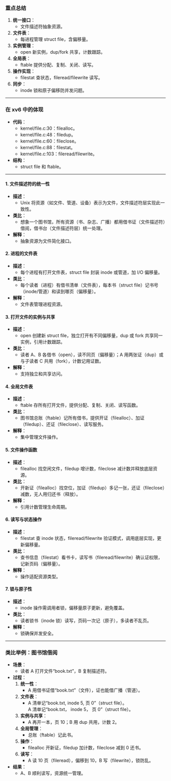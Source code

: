 ### 重点总结

1. **统一接口**：
    - 文件描述符抽象资源。
2. **文件表**：
    - 每进程管理 struct file，含偏移量。
3. **实例管理**：
    - open 新实例，dup/fork 共享，计数跟踪。
4. **全局表**：
    - ftable 提供分配、复制、关闭、读写。
5. **操作实现**：
    - filestat 查状态，fileread/filewrite 读写。
6. **同步**：
    - inode 锁和原子偏移防并发问题。

---

### 在 xv6 中的体现

- **代码**：
    - kernel/file.c:30：filealloc。  
    - kernel/file.c:48：filedup。  
    - kernel/file.c:60：fileclose。  
    - kernel/file.c:88：filestat。  
    - kernel/file.c:103：fileread/filewrite。  
- **结构**：
    - struct file 和 ftable。
---

#### 1. **文件描述符的统一性**

- **描述**：
    - Unix 将资源（如文件、管道、设备）表示为文件，文件描述符层实现此一致性。
- **类比**：
    - 想象一个图书馆，所有资源（书、杂志、广播）都用借书证（文件描述符）借阅，借书台（文件描述符层）统一处理。
- **解释**：
    - 抽象资源为文件简化接口。

#### 2. **进程的文件表**

- **描述**：
    - 每个进程有打开文件表，struct file 封装 inode 或管道，加 I/O 偏移量。
- **类比**：
    - 每个读者（进程）有借书清单（文件表），每本书（struct file）记书号（inode/管道）和读到哪页（偏移量）。
- **解释**：
    - 文件表管理进程资源。

#### 3. **打开文件的实例与共享**

- **描述**：
    - open 创建新 struct file，独立打开有不同偏移量，dup 或 fork 共享同一实例，引用计数跟踪。
- **类比**：
    - 读者 A、B 各借书（open），读不同页（偏移量）；A 用两张证（dup）或与子读者 C 共用（fork），计数记用证数。
- **解释**：
    - 支持独立和共享访问。

#### 4. **全局文件表**

- **描述**：
    - ftable 存所有打开文件，提供分配、复制、关闭、读写函数。
- **类比**：
    - 图书馆总账（ftable）记所有借书，提供开证（filealloc）、加证（filedup）、还证（fileclose）、读写服务。
- **解释**：
    - 集中管理文件操作。

#### 5. **文件操作函数**

- **描述**：
    - filealloc 找空闲文件，filedup 增计数，fileclose 减计数并释放底层资源。
- **类比**：
    - 开新证（filealloc）找空位，加证（filedup）多记一张，还证（fileclose）减数，无人用归还书（释放）。
- **解释**：
    - 引用计数管理生命周期。

#### 6. **读写与状态操作**

- **描述**：
    - filestat 查 inode 状态，fileread/filewrite 验证模式，调用底层实现，更新偏移量。
- **类比**：
    - 查书信息（filestat）看书卡，读写书（fileread/filewrite）确认证权限，记新页码（偏移量）。
- **解释**：
    - 操作适配资源类型。

#### 7. **锁与原子性**

- **描述**：
    - inode 操作需调用者锁，偏移量原子更新，避免覆盖。
- **类比**：
    - 读者锁书（inode 锁）读写，页码一次记（原子），多读者不乱页。
- **解释**：
    - 锁确保并发安全。

---

### 类比举例：图书馆借阅

- **场景**：
    - 读者 A 打开文件“book.txt”，B 复制描述符。
- **过程**：
    1. **统一性**：
        - A 用借书证借“book.txt”（文件），证也能借广播（管道）。
    2. **文件表**：
        - A 清单记“book.txt, inode 5, 页 0”（struct file）。  
            A 清单记“book.txt， inode 5， 页 0”（struct file）。
    3. **实例与共享**：
        - A 再开一本，页 10；B 用 dup 共用，计数 2。
    4. **全局管理**：
        - 总账（ftable）记此书。
    5. **操作**：
        - filealloc 开新证，filedup 加计数，fileclose 减到 0 还书。
    6. **读写**：
        - A 读 10 页（fileread），偏移到 10，B 写（filewrite），锁防乱。
- **结果**：
    - A、B 顺利读写，资源统一管理。



